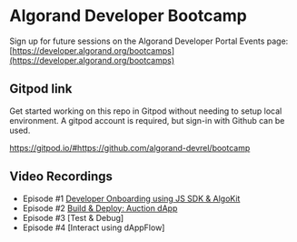 # Algorand Developer Bootcamp
Sign up for future sessions on the Algorand Developer Portal Events page: [https://developer.algorand.org/bootcamps](https://developer.algorand.org/bootcamps)

## Gitpod link
Get started working on this repo in Gitpod without needing to setup local environment. A gitpod account is required, but sign-in with Github can be used.

https://gitpod.io/#https://github.com/algorand-devrel/bootcamp

## Video Recordings
- Episode #1 [Developer Onboarding using JS SDK & AlgoKit](https://youtu.be/hIMdJzVs4gg)
- Episode #2 [Build & Deploy: Auction dApp](https://youtu.be/foTbYZhXvqA)
- Episode #3 [Test & Debug]
- Episode #4 [Interact using dAppFlow]
